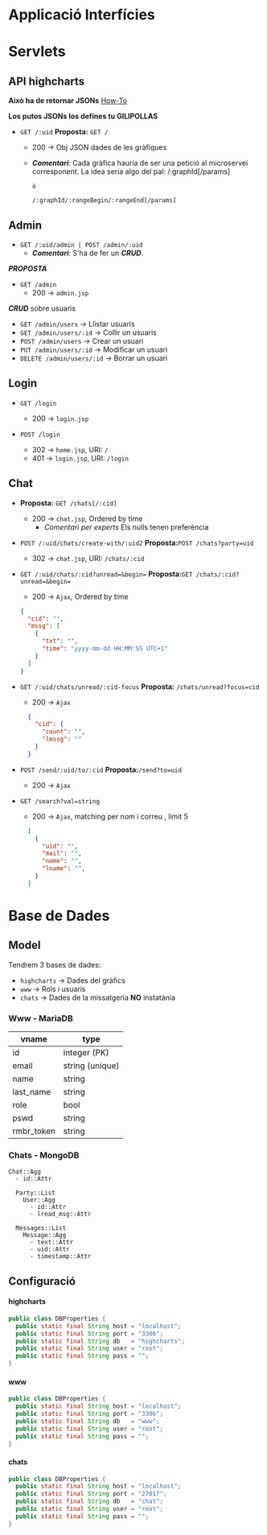 # Applicació Interfícies
# Servlets

## API highcharts
**Això ha de retornar JSONs**
[How-To](http://stackoverflow.com/questions/2010990/how-do-you-return-a-json-object-from-a-java-servlet#2010993)

**Los putos JSONs los defines tu GILIPOLLAS**
* `GET /:uid` **Proposta:** `GET /`
  * 200 -> Obj JSON dades de les gràfiques
  * _**Comentari**_: Cada gràfica hauría de ser una petició al microservei corresponent.
  La idea seria algo del pal:
        /:graphId[/params]

        ò

        /:graphId/:rangeBegin/:rangeEnd[/params]


## Admin
* `GET /:uid/admin | POST /admin/:uid`
  * _**Comentari**_: S'ha de fer un _**CRUD**_.

_**PROPOSTA**_
* `GET /admin`
  * 200 -> `admin.jsp`

_**CRUD**_ sobre usuaris
* `GET /admin/users` -> Llistar usuaris
* `GET /admin/users/:id` -> Collir un usuaris
* `POST /admin/users` -> Crear un usuari
* `PUT /admin/users/:id` -> Modificar un usuari
* `DELETE /admin/users/:id` -> Borrar un usuari

## Login
* `GET /login`
  * 200 -> `login.jsp`


* `POST /login`
  * 302 -> `home.jsp`, URI: `/`
  * 401 -> `login.jsp`, URI: `/login`

## Chat
* **Proposta:** `GET /chats[/:cid]`
  * 200 -> `chat.jsp`, Ordered by time
    * *Comentari per experts* Els nulls tenen preferència


* `POST /:uid/chats/create-with/:uid2` **Proposta:**`POST /chats?party=uid`
  * 302 -> `chat.jsp`, URI: `/chats/:cid`


* `GET /:uid/chats/:cid?unread=&begin=` **Proposta:**`GET /chats/:cid?unread=&begin=`
  * 200 -> `Ajax`, Ordered by time
  ```json
  {
    "cid": "",
    "mssg": [
      {
        "txt": "",
        "time": "yyyy-mm-dd HH:MM:SS UTC+1"
      }
    ]
  }
  ```


* `GET /:uid/chats/unread/:cid-focus` **Proposta:** `/chats/unread?focus=cid`
  * 200 -> `Ajax`
  ```json
    {
      "cid": {
        "count": "",
        "lmssg": ""
      }
    }
  ```



* `POST /send/:uid/to/:cid` **Proposta:**`/send?to=uid`
  * 200 -> `Ajax`


* `GET /search?val=string`
  * 200 -> `Ajax`, matching per nom i correu , limit 5
  ```json
    [
      {
        "uid": "",
        "mail": "",
        "name": "",
        "lname": "",
      }
    ]
  ```


# Base de Dades
## Model
Tendrem 3 bases de dades:
  * `highcharts` → Dades del gràfics
  * `www` → Rols i usuaris
  * `chats` → Dades de la missatgeria **NO** instatània

### Www - MariaDB
| vname      | type            |
| ---------- | --------------- |
| id         | integer (PK)    |
| email      | string (unique) |
| name       | string          |
| last_name  | string          |
| role       | bool            |
| pswd       | string          |
| rmbr_token | string          |

### Chats - MongoDB
```
Chat::Agg
  - id::Attr

  Party::List
    User::Agg
      - id::Attr
      - lread_msg::Attr

  Messages::List
    Message::Agg
      - text::Attr
      - uid::Attr
      - timestamp::Attr
```

## Configuració
#### highcharts
```java
public class DBProperties {
  public static final String host = "localhost";
  public static final String port = "3306";
  public static final String db   = "highcharts";
  public static final String user = "root";
  public static final String pass = "";
}
```

#### www
```java
public class DBProperties {
  public static final String host = "localhost";
  public static final String port = "3306";
  public static final String db   = "www";
  public static final String user = "root";
  public static final String pass = "";
}
```

#### chats
```java
public class DBProperties {
  public static final String host = "localhost";
  public static final String port = "27017";
  public static final String db   = "chat";
  public static final String user = "root";
  public static final String pass = "";
}
```
